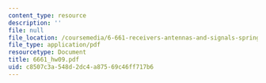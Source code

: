 ```yaml
---
content_type: resource
description: ''
file: null
file_location: /coursemedia/6-661-receivers-antennas-and-signals-spring-2003/c8507c3a548d2dc4a87569c46ff717b6_6661_hw09.pdf
file_type: application/pdf
resourcetype: Document
title: 6661_hw09.pdf
uid: c8507c3a-548d-2dc4-a875-69c46ff717b6
---
```

